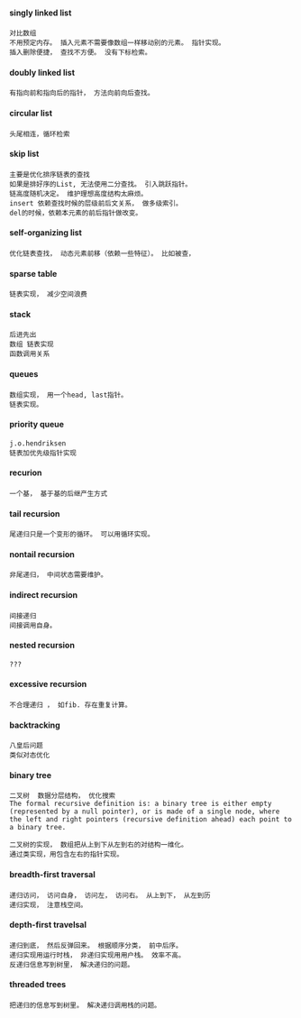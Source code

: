 #### singly linked list
```
对比数组
不用预定内存。 插入元素不需要像数组一样移动别的元素。 指针实现。 
插入删除便捷， 查找不方便。 没有下标检索。
```


#### doubly linked list
```
有指向前和指向后的指针， 方法向前向后查找。 
```


#### circular list
```
头尾相连，循环检索
```


#### skip list
```
主要是优化排序链表的查找 
如果是排好序的List, 无法使用二分查找。 引入跳跃指针。 
链高度随机决定。 维护理想高度结构太麻烦。 
insert 依赖查找时候的层级前后文关系， 做多级索引。 
del的时候，依赖本元素的前后指针做改变。 
```



#### self-organizing list
```
优化链表查找， 动态元素前移（依赖一些特征）。 比如被查，
```



#### sparse table
```
链表实现， 减少空间浪费
```


#### stack
```
后进先出
数组 链表实现
函数调用关系
```



#### queues
```
数组实现， 用一个head, last指针。 
链表实现。 
```


#### priority queue
```
j.o.hendriksen
链表加优先级指针实现
```


#### recurion
```
一个基， 基于基的后继产生方式
```


#### tail recursion
```
尾递归只是一个变形的循环。 可以用循环实现。 
```



#### nontail recursion
```
非尾递归， 中间状态需要维护。
```


#### indirect recursion
```
间接递归
间接调用自身。 
```



#### nested recursion
```
???
```


#### excessive recursion
```
不合理递归 ， 如fib. 存在重复计算。 
```


#### backtracking
```
八皇后问题
类似对态优化
```



#### binary tree
```
二叉树  数据分层结构， 优化搜索
The formal recursive definition is: a binary tree is either empty (represented by a null pointer), or is made of a single node, where the left and right pointers (recursive definition ahead) each point to a binary tree.

二叉树的实现， 数组把从上到下从左到右的对结构一维化。 
通过类实现，用包含左右的指针实现。  
```



#### breadth-first traversal
```
递归访问， 访问自身， 访问左， 访问右。 从上到下， 从左到历
递归实现， 注意栈空间。 
```


#### depth-first travelsal
```
递归到底， 然后反弹回来。 根据顺序分类， 前中后序。 
递归实现用运行时栈， 非递归实现用用户栈。 效率不高。 
反递归信息写到树里， 解决递归的问题。 
```


#### threaded trees
```
把递归的信息写到树里。 解决递归调用栈的问题。
```




